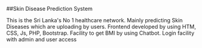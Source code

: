 ##Skin Disease Prediction System

This is the Sri Lanka's No 1 healthcare network. Mainly predicting Skin Diseases which are uploading by  users. Frontend developed by using HTM, CSS, Js, PHP, Bootstrap. Facility to get BMI by using Chatbot. Login facility with admin and user access
